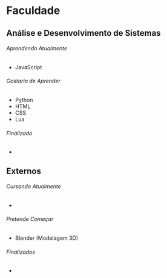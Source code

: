 # Faculdade
## Análise e Desenvolvimento de Sistemas
###### Aprendendo Atualmente
- JavaScript

###### Gostaria de Aprender
- Python
- HTML
- CSS
- Lua

###### Finalizado
-

## Externos
###### Cursando Atualmente
-

###### Pretende Começar
- Blender (Modelagem 3D)

###### Finalizados
-
